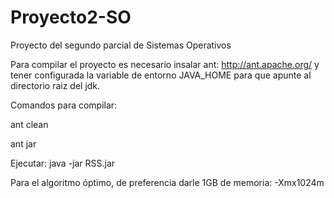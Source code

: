 # Proyecto2-SO
Proyecto del segundo parcial de Sistemas Operativos

Para compilar el proyecto es necesario insalar ant: http://ant.apache.org/ y tener configurada la variable de entorno JAVA_HOME para que apunte al directorio raiz del jdk.

Comandos para compilar:

ant clean

ant jar

Ejecutar: java -jar RSS.jar


Para el algoritmo óptimo, de preferencia darle 1GB de memoria: -Xmx1024m
